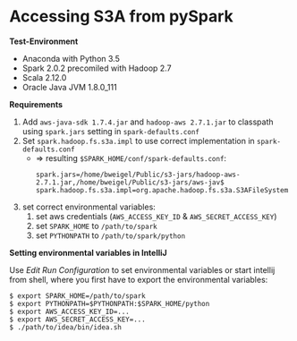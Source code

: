 # Accessing S3A from pySpark

__Test-Environment__

- Anaconda with Python 3.5
- Spark 2.0.2 precomiled with Hadoop 2.7
- Scala 2.12.0
- Oracle Java JVM 1.8.0_111

__Requirements__

1. Add `aws-java-sdk 1.7.4.jar` and `hadoop-aws 2.7.1.jar` to classpath using `spark.jars` setting in `spark-defaults.conf`
2. Set `spark.hadoop.fs.s3a.impl` to use correct implementation in `spark-defaults.conf` 
    - => resulting `$SPARK_HOME/conf/spark-defaults.conf`:
        ```
        spark.jars=/home/bweigel/Public/s3-jars/hadoop-aws-2.7.1.jar,/home/bweigel/Public/s3-jars/aws-jav$
        spark.hadoop.fs.s3a.impl=org.apache.hadoop.fs.s3a.S3AFileSystem
        ```
3. set correct environmental variables:        
    1. set aws credentials (`AWS_ACCESS_KEY_ID` & `AWS_SECRET_ACCESS_KEY`)  
    2. set `SPARK_HOME` to `/path/to/spark`
    3. set `PYTHONPATH` to `/path/to/spark/python`
    
__Setting environmental variables in IntelliJ__
    
Use _Edit Run Configuration_ to set environmental variables or start intellij from shell, where you first have to export the environmental variables:
    
```
$ export SPARK_HOME=/path/to/spark
$ export PYTHONPATH=$PYTHONPATH:$SPARK_HOME/python
$ export AWS_ACCESS_KEY_ID=...
$ export AWS_SECRET_ACCESS_KEY=...
$ ./path/to/idea/bin/idea.sh
```